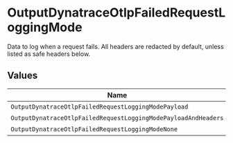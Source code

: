 # OutputDynatraceOtlpFailedRequestLoggingMode

Data to log when a request fails. All headers are redacted by default, unless listed as safe headers below.


## Values

| Name                                                           | Value                                                          |
| -------------------------------------------------------------- | -------------------------------------------------------------- |
| `OutputDynatraceOtlpFailedRequestLoggingModePayload`           | payload                                                        |
| `OutputDynatraceOtlpFailedRequestLoggingModePayloadAndHeaders` | payloadAndHeaders                                              |
| `OutputDynatraceOtlpFailedRequestLoggingModeNone`              | none                                                           |